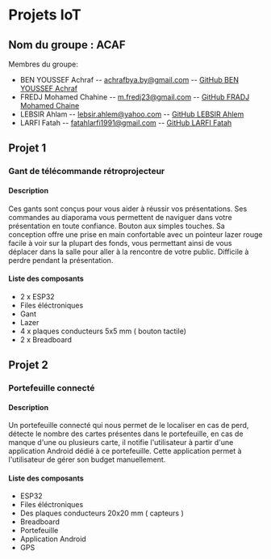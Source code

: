 # Projets IoT

## Nom du groupe : ACAF
 Membres du groupe:
* BEN YOUSSEF Achraf -- achrafbya.by@gmail.com -- [GitHub BEN YOUSSEF Achraf](https://github.com/BYAchraf)
* FREDJ Mohamed Chahine -- m.fredj23@gmail.com -- [GitHub FRADJ Mohamed Chaine](https://github.com/chahine202)
* LEBSIR Ahlam -- lebsir.ahlem@yahoo.com -- [GitHub LEBSIR Ahlem](https://github.com/LEBSIRAHLAM)
* LARFI Fatah -- fatahlarfi1991@gmail.com -- [GitHub LARFI Fatah](https://github.com/larfifatah)

## Projet 1

### Gant de télécommande rétroprojecteur
#### Description
Ces gants sont conçus pour vous aider à réussir vos présentations. Ses commandes au diaporama vous permettent de naviguer dans votre présentation en toute confiance. Bouton aux simples touches. Sa conception offre une prise en main confortable avec un pointeur lazer rouge facile à voir sur la plupart des fonds, vous permettant ainsi de vous déplacer dans la salle pour aller à la rencontre de votre public. Difficile à perdre pendant la présentation.

#### Liste des composants
* 2 x ESP32
* Files éléctroniques
* Gant 
* Lazer
* 4 x plaques conducteurs 5x5 mm ( bouton tactile)
* 2 x Breadboard

## Projet 2

### Portefeuille connecté
#### Description
Un portefeuille connecté qui nous permet de le localiser en cas de perd, détecte le nombre des cartes présentes dans le portefeuille, en cas de manque d'une ou plusieurs carte, il notifie l'utilisateur à partir d'une application Android dédié à ce portefeuille. Cette application permet à l'utilisateur de gérer son budget manuellement.

#### Liste des composants
* ESP32
* Files éléctroniques
* Des plaques conducteurs 20x20 mm ( capteurs )
* Breadboard
* Portefeuille
* Application Android
* GPS
